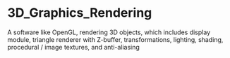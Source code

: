 # 3D_Graphics_Rendering
A software like OpenGL, rendering 3D objects, which includes display module, triangle renderer with Z-buffer, transformations, lighting, shading, procedural / image textures, and anti-aliasing

